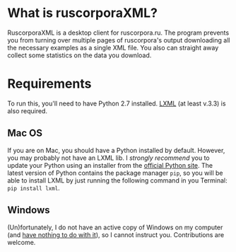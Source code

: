 # What is ruscorporaXML?

RuscorporaXML is a desktop client for ruscorpora.ru. The program prevents you from turning over multiple pages of ruscorpora's output downloading all the necessary examples as a single XML file. You also can straight away collect some statistics on the data you download.

# Requirements
To run this, you'll need to have Python 2.7 installed. [LXML](http://lxml.de/tutorial.html) (at least v.3.3) is also required.

## Mac OS
If you are on Mac, you should have a Python installed by default. However, you may probably not have an LXML lib. I *strongly recommend* you to update your Python using an installer from the [official Python site](https://www.python.org/downloads/). The latest version of Python contains the package manager `pip`, so you will be able to install LXML by just running the following command in you Terminal: `pip install lxml`.

## Windows
(Un)fortunately, I do not have an active copy of Windows on my computer (and [have nothing to do with it](http://bash.im/quote/436599)), so I cannot instruct you. Contributions are welcome.
